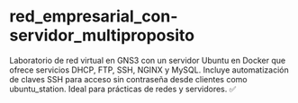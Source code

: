 # red_empresarial_con-servidor_multiproposito
Laboratorio de red virtual en GNS3 con un servidor Ubuntu en Docker que ofrece servicios DHCP, FTP, SSH, NGINX y MySQL. Incluye automatización de claves SSH para acceso sin contraseña desde clientes como ubuntu_station. Ideal para prácticas de redes y servidores. ✅
